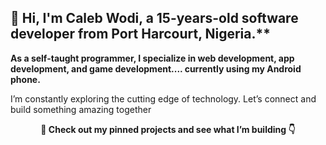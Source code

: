 ## 👋 Hi, I'm Caleb Wodi, a 15-years-old software developer from Port Harcourt, Nigeria.**

**As a self-taught programmer, I specialize in web development, app development, and game development.... currently using my Android phone.**

I’m constantly exploring the cutting edge of technology. Let’s connect and build something amazing together

<p align="center"><strong>📌 Check out my pinned projects and see what I’m building 👇</strong></p>